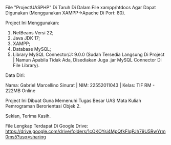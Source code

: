 File "ProjectUASPHP" Di Taruh Di Dalam File xampp/htdocs Agar Dapat Digunakan (Menggunakan XAMPP->Apache Di Port: 80).

Project Ini Menggunakan:
1. NetBeans Versi 22;
2. Java JDK 17;
3. XAMPP;
4. Database MySQL;
5. Library MySQL Connector/J: 9.0.0 (Sudah Tersedia Langsung Di Project | Namun Apabila Tidak Ada, Disediakan Juga .jar MySQL Connector Di File Library).


Data Diri:

Nama: Gabriel Marcellino Sinurat | NIM: 22552011043 | Kelas: TIF RM - 222MB Online


Project Ini Dibuat Guna Memenuhi Tugas Besar UAS Mata Kuliah Pemrograman Berorientasi Objek 2.

Sekian, Terima Kasih.

File Lengkap Terdapat Di Google Drive: https://drive.google.com/drive/folders/1cOKOYsi4MpQfkFIqPJh79U5RwYrm0ms5?usp=sharing
